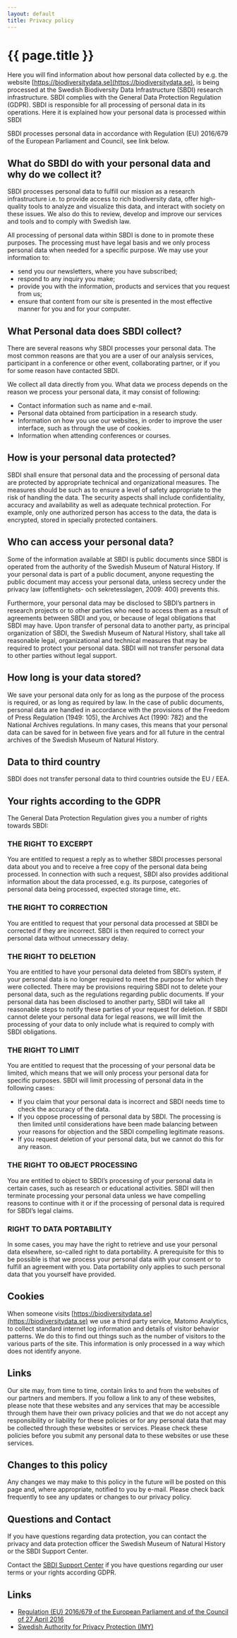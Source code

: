 ```yaml
---
layout: default
title: Privacy policy
---
```

# {{ page.title }}

Here you will find information about how personal data collected by e.g. the website [https://biodiversitydata.se](https://biodiversitydata.se), is being processed at the Swedish Biodiversity Data Infrastructure (SBDI) research infrastructure. SBDI complies with the General Data Protection Regulation (GDPR). SBDI is responsible for all processing of personal data in its operations. Here it is explained how your personal data is processed within SBDI

SBDI processes personal data in accordance with Regulation (EU) 2016/679 of the European Parliament and Council, see link below.

## What do SBDI do with your personal data and why do we collect it?
SBDI processes personal data to fulfill our mission as a research infrastructure i.e. to provide access to rich biodiversity data, offer high-quality tools to analyze and visualize this data, and interact with society on these issues. We also do this to review, develop and improve our services and tools and to comply with Swedish law.

All processing of personal data within SBDI is done to in promote these purposes. The processing must have legal basis and we only process personal data when needed for a specific purpose. We may use your information to:
- send you our newsletters, where you have subscribed;
- respond to any inquiry you make;
- provide you with the information, products and services that you request from us;
- ensure that content from our site is presented in the most effective manner for you and for your computer.

## What Personal data does SBDI collect?
There are several reasons why SBDI processes your personal data. The most common reasons are that you are a user of our analysis services, participant in a conference or other event, collaborating partner, or if you for some reason have contacted SBDI.

We collect all data directly from you. What data we process depends on the reason we process your personal data, it may consist of following:
- Contact information such as name and e-mail.
- Personal data obtained from participation in a research study.
- Information on how you use our websites, in order to improve the user interface, such as through the use of cookies.
- Information when attending conferences or courses.

## How is your personal data protected?
SBDI shall ensure that personal data and the processing of personal data are protected by appropriate technical and organizational measures. The measures should be such as to ensure a level of safety appropriate to the risk of handling the data. The security aspects shall include confidentiality, accuracy and availability as well as adequate technical protection. For example, only one authorized person has access to the data, the data is encrypted, stored in specially protected containers.

## Who can access your personal data?
Some of the information available at SBDI is public documents since SBDI is operated from the authority of the Swedish Museum of Natural History. If your personal data is part of a public document, anyone requesting the public document may access your personal data, unless secrecy under the privacy law (offentlighets- och sekretesslagen, 2009: 400) prevents this.

Furthermore, your personal data may be disclosed to SBDI’s partners in research projects or to other parties who need to access them as a result of agreements between SBDI and you, or because of legal obligations that SBDI may have.
Upon transfer of personal data to another party, as principal organization of SBDI, the Swedish Museum of Natural History, shall take all reasonable legal, organizational and technical measures that may be required to protect your personal data.
SBDI will not transfer personal data to other parties without legal support.

## How long is your data stored?
We save your personal data only for as long as the purpose of the process is required, or as long as required by law.
In the case of public documents, personal data are handled in accordance with the provisions of the Freedom of Press Regulation (1949: 105), the Archives Act (1990: 782) and the National Archives regulations. In many cases, this means that your personal data can be saved for in between five years and for all future in the central archives of the Swedish Museum of Natural History.

## Data to third country
SBDI does not transfer personal data to third countries outside the EU / EEA.

## Your rights according to the GDPR
The General Data Protection Regulation gives you a number of rights towards SBDI:

### THE RIGHT TO EXCERPT
You are entitled to request a reply as to whether SBDI processes personal data about you and to receive a free copy of the personal data being processed. In connection with such a request, SBDI also provides additional information about the data processed, e.g. its purpose, categories of personal data being processed, expected storage time, etc.

### THE RIGHT TO CORRECTION
You are entitled to request that your personal data processed at SBDI be corrected if they are incorrect. SBDI is then required to correct your personal data without unnecessary delay.

### THE RIGHT TO DELETION
You are entitled to have your personal data deleted from SBDI’s system, if your personal data is no longer required to meet the purpose for which they were collected.
There may be provisions requiring SBDI not to delete your personal data, such as the regulations regarding public documents. If your personal data has been disclosed to another party, SBDI will take all reasonable steps to notify these parties of your request for deletion.
If SBDI cannot delete your personal data for legal reasons, we will limit the processing of your data to only include what is required to comply with SBDI obligations.

### THE RIGHT TO LIMIT
You are entitled to request that the processing of your personal data be limited, which means that we will only process your personal data for specific purposes. SBDI will limit processing of personal data in the following cases:
- If you claim that your personal data is incorrect and SBDI needs time to check the accuracy of the data.
- If you oppose processing of personal data by SBDI. The processing is then limited until considerations have been made balancing between your reasons for objection and the SBDI compelling legitimate reasons.
- If you request deletion of your personal data, but we cannot do this for any reason.

### THE RIGHT TO OBJECT PROCESSING
You are entitled to object to SBDI’s processing of your personal data in certain cases, such as research or educational activities. SBDI will then terminate processing your personal data unless we have compelling reasons to continue with it or if the processing of personal data is required for SBDI’s legal claims.

### RIGHT TO DATA PORTABILITY
In some cases, you may have the right to retrieve and use your personal data elsewhere, so-called right to data portability. A prerequisite for this to be possible is that we process your personal data with your consent or to fulfill an agreement with you. Data portability only applies to such personal data that you yourself have provided.

## Cookies
When someone visits [https://biodiversitydata.se](https://biodiversitydata.se) we use a third party service, Matomo Analytics, to collect standard internet log information and details of visitor behavior patterns. We do this to find out things such as the number of visitors to the various parts of the site. This information is only processed in a way which does not identify anyone.

## Links
Our site may, from time to time, contain links to and from the websites of our partners and members. If you follow a link to any of these websites, please note that these websites and any services that may be accessible through them have their own privacy policies and that we do not accept any responsibility or liability for these policies or for any personal data that may be collected through these websites or services. Please check these policies before you submit any personal data to these websites or use these services.

## Changes to this policy
Any changes we may make to this policy in the future will be posted on this page and, where appropriate, notified to you by e-mail. Please check back frequently to see any updates or changes to our privacy policy.

## Questions and Contact
If you have questions regarding data protection, you can contact the privacy and data protection officer the Swedish Museum of Natural History or the SBDI Support Center.

Contact the [SBDI Support Center](https://docs.biodiversitydata.se/support/) if you have questions regarding our user terms or your rights according GDPR.

## Links
- [Regulation (EU) 2016/679 of the European Parliament and of the Council of 27 April 2016](http://eur-lex.europa.eu/legal-content/EN/TXT/?uri=celex%3A32016R0679)
- [Swedish Authority for Privacy Protection (IMY)](https://www.imy.se/)

